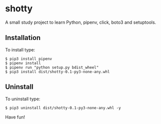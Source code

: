 # shotty
A small study project to learn Python, pipenv, click, boto3 and setuptools.

## Installation
To install type:

```
$ pip3 install pipenv
$ pipenv install
$ pipenv run "python setup.py bdist_wheel"
$ pip3 install dist/shotty-0.1-py3-none-any.whl
```

## Uninstall
To uninstall type:

```
$ pip3 uninstall dist/shotty-0.1-py3-none-any.whl -y
```

Have fun!